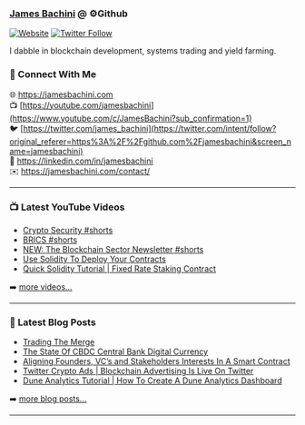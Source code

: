 ### [James Bachini][website] @ ⚙️Github

[![Website](https://img.shields.io/website?label=jamesbachini.com&style=for-the-badge&url=https%3A%2F%2Fjamesbachini.com)](https://jamesbachini.com)
[![Twitter Follow](https://img.shields.io/twitter/follow/james_bachini?color=1DA1F2&logo=twitter&style=for-the-badge)](https://twitter.com/intent/follow?original_referer=https%3A%2F%2Fgithub.com%2Fjamesbachini&screen_name=jamesbachini)

I dabble in blockchain development, systems trading and yield farming.

### 👋 Connect With Me

🌐 https://jamesbachini.com
<br />
📺 [https://youtube.com/jamesbachini](https://www.youtube.com/c/JamesBachini?sub_confirmation=1)
<br />
🐦 [https://twitter.com/james_bachini](https://twitter.com/intent/follow?original_referer=https%3A%2F%2Fgithub.com%2Fjamesbachini&screen_name=jamesbachini)
<br />
👔 https://linkedin.com/in/jamesbachini
<br />
✉️ https://jamesbachini.com/contact/

---

### 📺 Latest YouTube Videos

<!-- YOUTUBE:START -->
- [Crypto Security #shorts](https://www.youtube.com/watch?v=JkQL_sJUKC0)
- [BRICS #shorts](https://www.youtube.com/watch?v=fBX8fAvdfk0)
- [NEW: The Blockchain Sector Newsletter #shorts](https://www.youtube.com/watch?v=cBDHv0kV4Q8)
- [Use Solidity To Deploy Your Contracts](https://www.youtube.com/watch?v=5yeHCU1ARSs)
- [Quick Solidity Tutorial | Fixed Rate Staking Contract](https://www.youtube.com/watch?v=asoRKyDY_RY)
<!-- YOUTUBE:END -->

➡️ [more videos...](https://youtube.com/jamesbachini)

---

### 📝 Latest Blog Posts

<!-- BLOG-POST-LIST:START -->
- [Trading The Merge](https://jamesbachini.com/trading-the-merge/)
- [The State Of CBDC Central Bank Digital Currency](https://jamesbachini.com/cbdc/)
- [Aligning Founders, VC’s and Stakeholders Interests In A Smart Contract](https://jamesbachini.com/vc-unlock-smart-contract/)
- [Twitter Crypto Ads  | Blockchain Advertising Is Live On Twitter](https://jamesbachini.com/twitter-crypto-ads/)
- [Dune Analytics Tutorial | How To Create A Dune Analytics Dashboard](https://jamesbachini.com/dune-analytics-tutorial/)
<!-- BLOG-POST-LIST:END -->

➡️ [more blog posts...](https://jamesbachini.com)

---

[website]: https://jamesbachini.com
[twitter]: https://twitter.com/james_bachini
[youtube]: https://youtube.com/jamesbachini
[linkedin]: https://linkedin.com/in/jamesbachini
